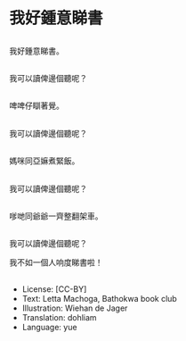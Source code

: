 # 我好鍾意睇書

##
我好鍾意睇書。

##
我可以讀俾邊個聽呢？

##
啤啤仔瞓著覺。

##
我可以讀俾邊個聽呢？

##
媽咪同亞嫲煮緊飯。

##
我可以讀俾邊個聽呢？

##
嗲哋同爺爺一齊整翻架車。

##
我可以讀俾邊個聽呢？

我不如一個人响度睇書啦！

##
* License: [CC-BY]
* Text: Letta Machoga, Bathokwa book club
* Illustration: Wiehan de Jager
* Translation: dohliam
* Language: yue
